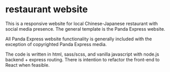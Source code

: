 # restaurant website

This is a responsive website for local Chinese-Japanese restaurant with social media presence. The general template is the Panda Express website. 

All Panda Express website functionality is generally included with the exception of copyrighted Panda Express media. 

The code is written in html, sass/scss, and vanilla javascript with node.js backend + express routing. There is intention to refactor the front-end to React when feasible.
